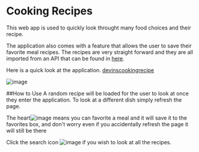 # Cooking Recipes
This web app is used to quickly look throught many food choices and their recipe.

The application also comes with a feature that allows the user to save their favorite meal recipes. The recipes are very straight forward and they are all imported from an API that can be found in [here](https://github.com/public-apis/public-apis).

Here is a quick look at the application.
[devinscookingrecipe](https://devinscookingrecipe.netlify.app/)

![image](https://user-images.githubusercontent.com/66978846/144539168-21b90df2-d5ab-4900-8932-d9e1a37a5c99.png)

##How to Use
A random recipe will be loaded for the user to look at once they enter the application. To look at a different dish simply refresh the page.

The heart![image](https://user-images.githubusercontent.com/66978846/144542913-ac8726c8-ba8d-4024-9180-85fcf676a7d4.png) means you can favorite a meal and it will save it to the favorites box, and don't worry even if you accidentally refresh the page it will still be there

Click the search icon ![image](https://user-images.githubusercontent.com/66978846/144542606-f2fb1916-2a24-46c1-bd20-b9c09c2a757a.png) if you wish to look at all the recipes.


